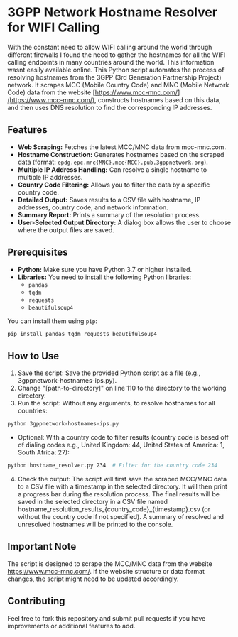 # 3GPP Network Hostname Resolver for WIFI Calling

With the constant need to allow WIFI calling around the world through different firewalls I found the need to gather the hostnames for all the WIFI calling endpoints in many countries around the world. This information wasnt easily available online. This Python script automates the process of resolving hostnames from the 3GPP (3rd Generation Partnership Project) network. It scrapes MCC (Mobile Country Code) and MNC (Mobile Network Code) data from the website [https://www.mcc-mnc.com/](https://www.mcc-mnc.com/), constructs hostnames based on this data, and then uses DNS resolution to find the corresponding IP addresses. 

## Features

*   **Web Scraping:** Fetches the latest MCC/MNC data from mcc-mnc.com.
*   **Hostname Construction:** Generates hostnames based on the scraped data (format: `epdg.epc.mnc{MNC}.mcc{MCC}.pub.3gppnetwork.org`).
*   **Multiple IP Address Handling:**  Can resolve a single hostname to multiple IP addresses.
*   **Country Code Filtering:** Allows you to filter the data by a specific country code.
*   **Detailed Output:** Saves results to a CSV file with hostname, IP addresses, country code, and network information.
*   **Summary Report:** Prints a summary of the resolution process.
*   **User-Selected Output Directory:** A dialog box allows the user to choose where the output files are saved.

## Prerequisites

*   **Python:** Make sure you have Python 3.7 or higher installed.
*   **Libraries:** You need to install the following Python libraries:
    -   `pandas`
    -   `tqdm`
    -   `requests`
    -   `beautifulsoup4`
    
You can install them using `pip`:

```bash
pip install pandas tqdm requests beautifulsoup4
```

## How to Use
1. Save the script: Save the provided Python script as a file (e.g., 3gppnetwork-hostnames-ips.py).
2. Change "[path-to-directory]" on line 110 to the directory to the working directory.
3. Run the script:
Without any arguments, to resolve hostnames for all countries:

```bash
python 3gppnetwork-hostnames-ips.py
```
* Optional: With a country code to filter results (country code is based off of dialing codes e.g., United Kingdom: 44, United States of America: 1, South Africa: 27):

```bash
python hostname_resolver.py 234  # Filter for the country code 234
```

4. Check the output:
The script will first save the scraped MCC/MNC data to a CSV file with a timestamp in the selected directory.
It will then print a progress bar during the resolution process.
The final results will be saved in the selected directory in a CSV file named hostname_resolution_results_{country_code}_{timestamp}.csv (or without the country code if not specified).
A summary of resolved and unresolved hostnames will be printed to the console.

## Important Note
The script is designed to scrape the MCC/MNC data from the website https://www.mcc-mnc.com/. If the website structure or data format changes, the script might need to be updated accordingly.

## Contributing
Feel free to fork this repository and submit pull requests if you have improvements or additional features to add.
